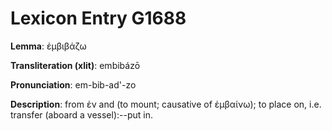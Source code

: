 # Lexicon Entry G1688

**Lemma**: ἐμβιβάζω

**Transliteration (xlit)**: embibázō

**Pronunciation**: em-bib-ad'-zo

**Description**:
from ἐν and  (to mount; causative of ἐμβαίνω); to place on, i.e. transfer (aboard a vessel):--put in.
